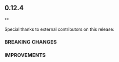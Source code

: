 ## 0.12.4

\*\*

Special thanks to external contributors on this release:

### BREAKING CHANGES

### IMPROVEMENTS
